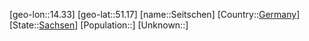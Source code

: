 ﻿---
location: [51.17,14.33]
type: City
tags:
- geo/City


SpocWebEntityId: 34186
isDeleted: false
confidential: public

---
[geo-lon::14.33]
[geo-lat::51.17]
[name::Seitschen]
[Country::[Germany](geo/Continent/Europe/Germany.md)]
[State::[Sachsen](geo/Continent/Europe/Germany/Sachsen.md)]
[Population::]
[Unknown::]

